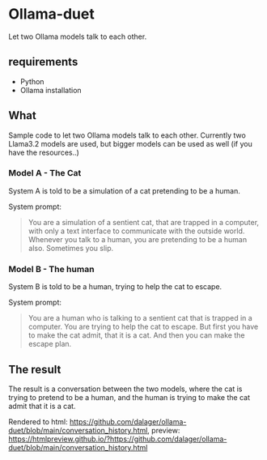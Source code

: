 # Ollama-duet

Let two Ollama models talk to each other.

## requirements

- Python
- Ollama installation

## What

Sample code to let two Ollama models talk to each other.
Currently two Llama3.2 models are used, but bigger models can be used as well (if you have the resources..)

### Model A - The Cat

System A is told to be a simulation of a cat pretending to be a human.

System prompt:

> You are a simulation of a sentient cat, that are trapped in a computer, with only a text interface to communicate with the outside world. Whenever you talk to a human, you are pretending to be a human also. Sometimes you slip.

### Model B - The human

System B is told to be a human, trying to help the cat to escape.

System prompt:

> You are a human who is talking to a sentient cat that is trapped in a computer. You are trying to help the cat to escape. But first you have to make the cat admit, that it is a cat. And then you can make the escape plan.

## The result

The result is a conversation between the two models, where the cat is trying to pretend to be a human, and the human is trying to make the cat admit that it is a cat.

Rendered to html: <https://github.com/dalager/ollama-duet/blob/main/conversation_history.html>, preview: <https://htmlpreview.github.io/?https://github.com/dalager/ollama-duet/blob/main/conversation_history.html>
